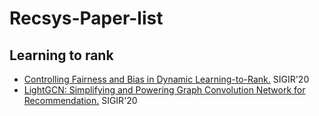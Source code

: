 # Recsys-Paper-list

## Learning to rank
* [Controlling Fairness and Bias in Dynamic Learning-to-Rank.](https://dl.acm.org/doi/10.1145/3397271.3401100) SIGIR'20
* [LightGCN: Simplifying and Powering Graph Convolution Network for Recommendation.](https://dl.acm.org/doi/10.1145/3397271.3401063) SIGIR'20
